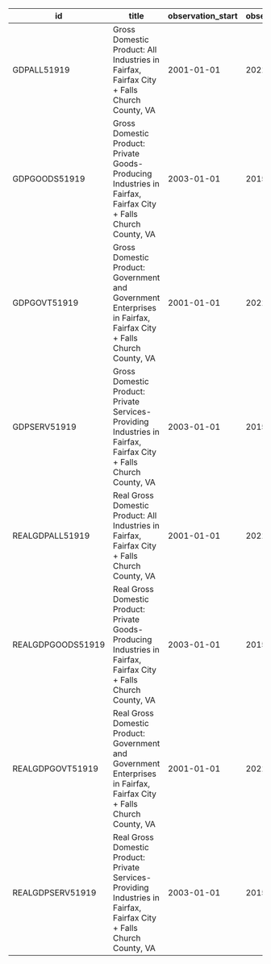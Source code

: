 | id                | title                                                                                                                 | observation_start   | observation_end   |
|-------------------|-----------------------------------------------------------------------------------------------------------------------|---------------------|-------------------|
| GDPALL51919       | Gross Domestic Product: All Industries in Fairfax, Fairfax City + Falls Church County, VA                             | 2001-01-01          | 2021-01-01        |
| GDPGOODS51919     | Gross Domestic Product: Private Goods-Producing Industries in Fairfax, Fairfax City + Falls Church County, VA         | 2003-01-01          | 2015-01-01        |
| GDPGOVT51919      | Gross Domestic Product: Government and Government Enterprises in Fairfax, Fairfax City + Falls Church County, VA      | 2001-01-01          | 2021-01-01        |
| GDPSERV51919      | Gross Domestic Product: Private Services-Providing Industries in Fairfax, Fairfax City + Falls Church County, VA      | 2003-01-01          | 2015-01-01        |
| REALGDPALL51919   | Real Gross Domestic Product: All Industries in Fairfax, Fairfax City + Falls Church County, VA                        | 2001-01-01          | 2021-01-01        |
| REALGDPGOODS51919 | Real Gross Domestic Product: Private Goods-Producing Industries in Fairfax, Fairfax City + Falls Church County, VA    | 2003-01-01          | 2015-01-01        |
| REALGDPGOVT51919  | Real Gross Domestic Product: Government and Government Enterprises in Fairfax, Fairfax City + Falls Church County, VA | 2001-01-01          | 2021-01-01        |
| REALGDPSERV51919  | Real Gross Domestic Product: Private Services-Providing Industries in Fairfax, Fairfax City + Falls Church County, VA | 2003-01-01          | 2015-01-01        |